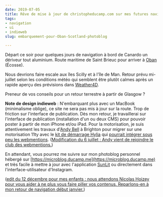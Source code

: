 ```yaml
---
date: 2019-07-05
title: Rêve de mise à jour de christopheducamp.com sur mes futures navigations
tags:
- navigation
- ui
- indieweb
slug: embarquement-pour-Oban-Scotland-photoblog

---
```

Départ ce soir pour quelques jours de navigation à bord de Canardo un dériveur tout aluminium. Route maritime de Saint Brieuc pour arriver à [Oban](https://fr.wikipedia.org/wiki/Oban_(Écosse)) (Écosse).

Nous devrions faire escale aux îles Scilly et à l'île de Man. Retour prévu mi-juillet selon les conditions météo qui semblent être plutôt calmes après un rapide aperçu des prévisions dans [Weather4D](https://www.weather4d.com/fr/).

Preneur de vos conseils pour un retour terrestre à partir de Glasgow ?

**Note de design indieweb** : N'embarquant plus avec un MacBook (minimalisme oblige), ce site ne sera pas mis à jour sur la route. Trop de friction sur l'interface de publication. Dès mon retour, je travaillerai sur l'interface de publication (installation d'un ou deux CMS) pour pouvoir poster à partir de mon iPhone et/ou iPad. Pour la motorisation, je suis attentivement les travaux d'[Andy Bell](https://andy-bell.design) à Brighton pour migrer sur une motorisation 11ty avec le [kit de démarrage Hylia](https://hylia.website) qui [pourrait intégrer sous peu les webmentions](https://andy-bell.design/notes/198/). (<ins date='2019-07-06'>Modification du 6 juillet : [Andy vient de rejoindre le club des webmentions.](https://andy-bell.design/wrote/adding-webmentions-to-my-personal-site/)</ins>)

En attendant, vous pourrez me suivre sur mon photoblog personnel hébergé sur [https://microblog.ducamp.me](https://microblog.ducamp.me) et très facile à mettre à jour avec l'application [SunLit](http://sunlit.io) ou directement dans l'interface-utilisateur d'Instagram.

(<ins date='2019-12-12'>edit du 12 décembre pour mes enfants : nous attendons [Nicolas Hoizey pour vous aider à ne plus vous faire piller vos contenus](https://talks.nicolas-hoizey.com/AXGNM8/ne-vous-laissez-plus-deposseder-de-vos-contenus "Ne vous laissez plus déposséder de vos contenus"). Reparlons-en à mon retour de navigation début janvier.</ins>)